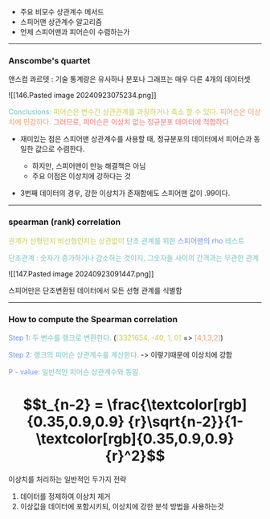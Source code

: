 - 주요 비모수 상관계수 메서드
- 스피어맨 상관계수 알고리즘
- 언제 스피어맨과 피어슨이 수렴하는가

---
### Anscombe's quartet

앤스컴 콰르텟 : 기술 통계량은 유사하나 분포나 그래프는 매우 다른 4개의 데이터셋

![[146.Pasted image 20240923075234.png]]

<span style="color:rgb(116, 195, 194)">Conclusions:</span> 
<span style="color:rgb(205, 205, 81)">피어슨은 변수간 상관관계를 과장하거나 축소 할 수 있다.</span> 
<span style="color:rgb(236, 158, 111)">피어슨은 이상치에 민감하다.</span> 
<span style="color:rgb(230, 122, 122)">그러므로, 피어슨은 이상치 없는 정규분포 데이터에 적합하다</span> 

- 재미있는 점은 스피어맨 상관계수를 사용할 때, 정규분포의 데이터에서 피어슨과 동일한 값으로 수렴한다.
	- 하지만, 스피어맨이 만능 해결책은 아님
	- 주요 이점은 이상치에 강하다는 것

- 3번째 데이터의 경우, 강한 이상치가  존재함에도 스피어맨 값이 .99이다. 

---
### spearman (rank) correlation

<span style="color:rgb(205, 205, 81)">관계가 선형인지 비선형인지는 상관없이</span> <span style="color:rgb(116, 195, 194)">단조 관계를 위한</span> <span style="color:rgb(118, 147, 234)">스피어맨의 rho </span><span style="color:rgb(116, 195, 194)">테스트</span> 

<span style="color:rgb(116, 195, 194)">단조관계 : 숫자가 증가하거나 감소하는 것이지, 그숫자들 사이의 간격과는 무관한 관계</span>

![[147.Pasted image 20240923091447.png]]

스피어만은 단조변환된 데이터에서 모든 선형 관계를 식별함

---
### How to compute the Spearman correlation

<span style="color:rgb(118, 147, 234)">Step 1:</span> <span style="color:rgb(116, 195, 194)">두 변수를 랭크로 변환한다.</span> 
(<span style="color:rgb(205, 205, 81)">[3321654, -40, 1, 0]</span> => <span style="color:rgb(236, 158, 111)">[4,1,3,2]</span>)

<span style="color:rgb(118, 147, 234)">Step 2:</span> <span style="color:rgb(116, 195, 194)">랭크의 피어슨 상관계수를 계산한다.</span>  -> 이렇기때문에 이상치에 강함

<span style="color:rgb(118, 147, 234)">P - value:</span> <span style="color:rgb(116, 195, 194)">일반적인 피어슨 상관계수와 동일.</span> 
# $$t_{n-2} = \frac{\textcolor[rgb]{0.35,0.9,0.9} {r}\sqrt{n-2}}{1-\textcolor[rgb]{0.35,0.9,0.9} {r}^2}$$

이상치를 처리하는 일반적인 두가지 전략
1. 데이터를 정제하여 이상치 제거
2. 이상값을 데이터에 포함시키되, 이상치에 강한 분석 방법을 사용하는것